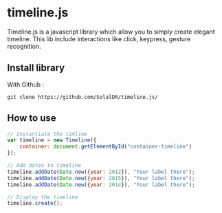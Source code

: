 # timeline.js

Timeline.js is a javascript library which allow you to simply create elegant timeline. This lib include interactions like click, keypress, gesture recognition. 

## Install library

With Github : 
```
git clone https://github.com/SolalDR/timeline.js/
```

## How to use

``` javascript
// Instantiate the timline
var timeline = new Timeline({
	container: document.getElementById("container-timeline")
}); 

// Add dates to timeline
timeline.addDate(Date.new({year: 2012}), "Your label there");
timeline.addDate(Date.new({year: 2015}), "Your label there");
timeline.addDate(Date.new({year: 2014}), "Your label there");

// Display the timeline
timeline.create();
```
